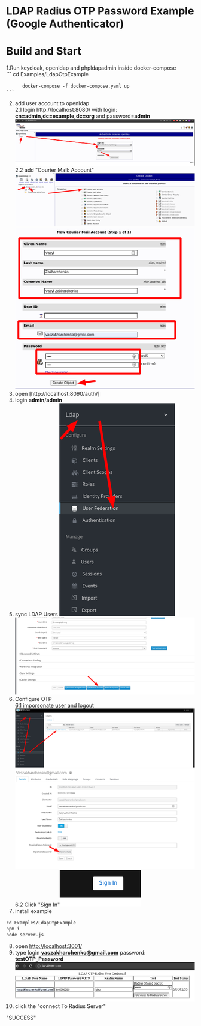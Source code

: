 # LDAP Radius OTP Password Example (Google Authenticator)

# Build and Start
1.Run keycloak, openldap and phpldapadmin inside docker-compose  
    ```
          cd Examples/LdapOtpExample
          
          docker-compose -f docker-compose.yaml up
    ```  
2. add user account to openldap  
    2.1 login http://localhost:8080/ with login: **cn=admin,dc=example,dc=org** and password=**admin** ![ldap1](../../docs/ldap1.png)  
    2.2 add "Courier Mail: Account" ![ldap2](../../docs/ldap2.png) ![ldap2](../../docs/ldap3.png)  
3. open [http://localhost:8090/auth/]  
4. login **admin**/**admin**  
5. sync LDAP Users ![ldap4](../../docs/ldap4.png) ![ldap5](../../docs/ldap5.png)  
6. Configure OTP  
 6.1 imporsonate user and logout ![ldap6](../../docs/ldap6.png)  ![ldap7](../../docs/ldap7.png)  
 6.2 Click "Sign In"![ldap8](../../docs/ldap8.png)  
7. install example  
```
cd Examples/LdapOtpExample
npm i
node server.js
```
8. open [http://localhost:3001/](http://localhost:3001/)  
9. type login **vaszakharchenko@gmail.com** password: **testOTP_Password** ![ldap9](../../docs/ldap9.png)  
9. click the "connect To Radius Server"  
  
"SUCCESS"



